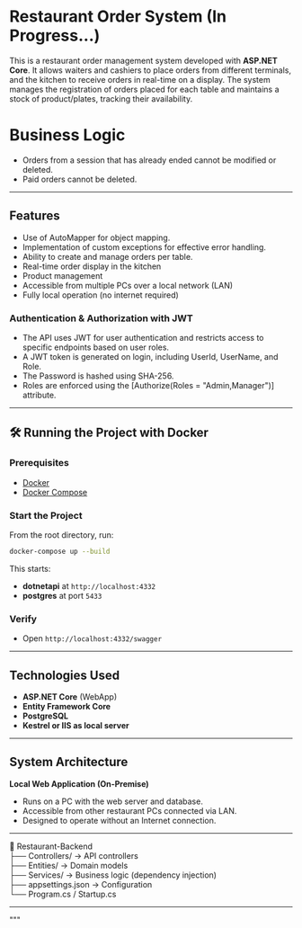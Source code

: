 # Restaurant Order System (In Progress...)

This is a restaurant order management system developed with **ASP.NET Core**. It allows waiters and cashiers to place orders from different terminals, and the kitchen to receive orders in real-time on a display. The system manages the registration of orders placed for each table and maintains a stock of product/plates, tracking their availability.

# Business Logic
- Orders from a session that has already ended cannot be modified or deleted.
- Paid orders cannot be deleted.

---

## Features
- Use of AutoMapper for object mapping.
- Implementation of custom exceptions for effective error handling.
- Ability to create and manage orders per table.
- Real-time order display in the kitchen
- Product management  
- Accessible from multiple PCs over a local network (LAN)  
- Fully local operation (no internet required)

### Authentication & Authorization with JWT
- The API uses JWT for user authentication and restricts access to specific endpoints based on user roles.
- A JWT token is generated on login, including UserId, UserName, and Role.
- The Password is hashed using SHA-256.
- Roles are enforced using the [Authorize(Roles = "Admin,Manager")] attribute.
  
---

## 🛠 Running the Project with Docker

### Prerequisites
- [Docker](https://www.docker.com/)
- [Docker Compose](https://docs.docker.com/compose/)

### Start the Project

From the root directory, run:

```bash
docker-compose up --build
```
This starts:
- **dotnetapi** at `http://localhost:4332`
- **postgres** at port `5433`

### Verify
- Open `http://localhost:4332/swagger` 

---

## Technologies Used

- **ASP.NET Core** (WebApp)  
- **Entity Framework Core**  
- **PostgreSQL**  
- **Kestrel or IIS as local server**  

---

## System Architecture

**Local Web Application (On-Premise)**  
- Runs on a PC with the web server and database.  
- Accessible from other restaurant PCs connected via LAN.  
- Designed to operate without an Internet connection.  

---

📁 Restaurant-Backend  
├── Controllers/         → API controllers  
├── Entities/            → Domain models  
├── Services/            → Business logic (dependency injection)  
├── appsettings.json     → Configuration  
└── Program.cs / Startup.cs  

---

<!-- ## 📍 Current Project Status  
- ✅ Basic ordering and kitchen functionality  
- ✅ Product module  
- 🔜 User login and access control  
- 🔜 Sales reports  
- 🔜 Mobile or tablet interface --!>
"""
